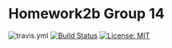 # Homework2b Group 14

![travis.yml](https://github.com/ConnorS1110/CSC510_Homework2b_Group14/.travis.yml/badge.svg)
[![Build Status](https://travis-ci.org/ConnorS1110/CSC510_Homework2b_Group14.png?branch=master)](https://travis-ci.org/ConnorS1110/CSC510_Homework2b_Group14)
[![License: MIT](https://img.shields.io/badge/License-MIT-yellow.svg)](https://opensource.org/licenses/MIT)
